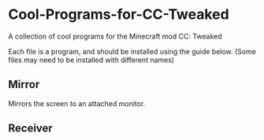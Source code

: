 # Cool-Programs-for-CC-Tweaked
A collection of cool programs for the Minecraft mod CC: Tweaked

Each file is a program, and should be installed using the guide below. (Some files may need to be installed with different names)

## Mirror
Mirrors the screen to an attached monitor.


## Receiver

